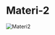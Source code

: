 # Materi-2
![Materi2](https://user-images.githubusercontent.com/63888291/107377581-b7fd8180-6b1d-11eb-9965-5a1090df76de.jpeg)
